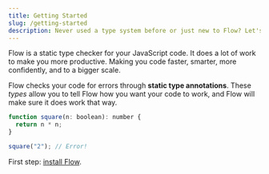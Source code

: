 ```yaml
---
title: Getting Started
slug: /getting-started
description: Never used a type system before or just new to Flow? Let's get you up and running in a few minutes.
---
```


Flow is a static type checker for your JavaScript code. It does a lot of work
to make you more productive. Making you code faster, smarter, more confidently,
and to a bigger scale.

Flow checks your code for errors through **static type annotations**. These
_types_ allow you to tell Flow how you want your code to work, and Flow will
make sure it does work that way.

```js flow-check
function square(n: boolean): number {
  return n * n;
}

square("2"); // Error!
```

First step: [install Flow](../install).
